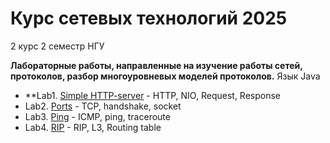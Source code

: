 # Курс сетевых технологий 2025
2 курс 2 семестр НГУ

**Лабораторные работы, направленные на изучение работы сетей, протоколов, разбор многоуровневых моделей протоколов.**
Язык Java

- **Lab1. [Simple HTTP-server](https://github.com/01trisha/NIO-Simple-http-server) - HTTP, NIO, Request, Response
- Lab2. [Ports]() - TCP, handshake, socket
- Lab3. [Ping]() - ICMP, ping, traceroute
- Lab4. [RIP]() - RIP, L3, Routing table

